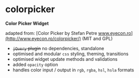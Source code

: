 # colorpicker


**Color Picker Widget**

adapted from: [Color Picker by Stefan Petre www.eyecon.ro](http://www.eyecon.ro/colorpicker/) (MIT and GPL)


* <del>`jQuery` plugin</del> no dependencies, standalone
* optimised and modular `css` styling, theming, transitions
* optimised widget update methods and validations
* added `opacity` option
* handles color input / output in `rgb`, `rgba`, `hsl`, `hsla` formats
